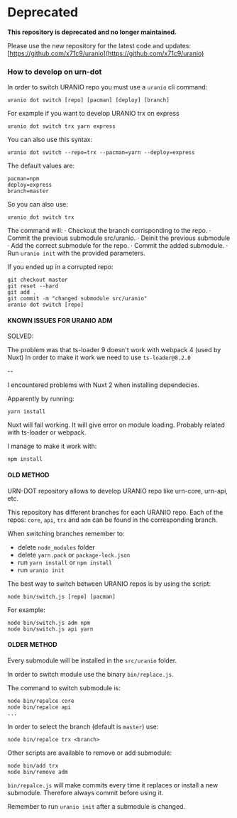 # Deprecated

**This repository is deprecated and no longer maintained.**

Please use the new repository for the latest code and updates:  
[https://github.com/x71c9/uranio](https://github.com/x71c9/uranio)

### How to develop on urn-dot

In order to switch URANIO repo you must use a `uranio` cli command:

```
uranio dot switch [repo] [pacman] [deploy] [branch]
```

For example if you want to develop URANIO trx on express
```
uranio dot switch trx yarn express
```

You can also use this syntax:
```
uranio dot switch --repo=trx --pacman=yarn --deploy=express
```

The default values are:
```
pacman=npm
deploy=express
branch=master
```

So you can also use:
```
uranio dot switch trx
```

The command will:
· Checkout the branch corrisponding to the repo.
· Commit the previous submodule src/uranio.
· Deinit the previous submodule
· Add the correct submodule for the repo.
· Commit the added submodule.
· Run `uranio init` with the provided parameters.

If you ended up in a corrupted repo:
```
git checkout master
git reset --hard
git add .
git commit -m "changed submodule src/uranio"
uranio dot switch [repo]
```


#### KNOWN ISSUES FOR URANIO ADM

SOLVED:

The problem was that ts-loader 9 doesn't work with webpack 4 (used by Nuxt)
In order to make it work we need to use `ts-loader@8.2.0`

--

I encountered problems with Nuxt 2 when installing dependecies.

Apparently by running:
```
yarn install
```
Nuxt will fail working. It will give error on module loading. Probably related with ts-loader or webpack.

I manage to make it work with:
```
npm install
```

#### OLD METHOD

URN-DOT repository allows to develop URANIO repo like urn-core, urn-api, etc.

This repository has different branches for each URANIO repo.
Each of the repos: `core`, `api`, `trx` and `adm` can be found in the corresponding branch.

When switching branches remember to:
- delete `node_modules` folder
- delete `yarn.pack` or `package-lock.json`
- run `yarn install` or `npm install`
- run `uranio init`

The best way to switch between URANIO repos is by using the script:
```
node bin/switch.js [repo] [pacman]
```
For example:
```
node bin/switch.js adm npm
node bin/switch.js api yarn
```

#### OLDER METHOD

Every submodule will be installed in the `src/uranio` folder.

In order to switch module use the binary `bin/replace.js`.

The command to switch submodule is:
```
node bin/repalce core
node bin/repalce api
...
```
In order to select the branch (default is `master`) use:
```
node bin/repalce trx <branch>
```

Other scripts are available to remove or add submodule:
```
node bin/add trx
node bin/remove adm
```

`bin/repalce.js` will make commits every time it replaces or install a new submodule.
Therefore always commit before using it.

Remember to run `uranio init` after a submodule is changed.


